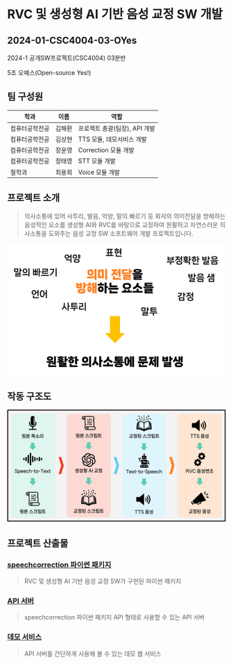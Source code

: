 # RVC 및 생성형 AI 기반 음성 교정 SW 개발

2024-01-CSC4004-03-OYes
---

2024-1 공개SW프로젝트(CSC4004) 03분반

5조 오예스(Open-source Yes!)

## 팀 구성원

| 학과      | 이름  | 역할                  |
|---------|-----|---------------------|
| 컴퓨터공학전공 | 김해환 | 프로젝트 총괄(팀장), API 개발 |
| 컴퓨터공학전공 | 김상현 | TTS 모듈, 데모서비스 개발    |
| 컴퓨터공학전공 | 장윤영 | Correction 모듈 개발    |
| 컴퓨터공학전공 | 장태영 | STT 모듈 개발           |
| 철학과     | 최용희 | Voice 모듈 개발         |

## 프로젝트 소개

> 의사소통에 있어 사투리, 발음, 억양, 말의 빠르기 등 화자의 의미전달을 방해하는 음성적인 요소를 생성형 AI와 RVC를 바탕으로 교정하여
> 원활하고 자연스러운 의사소통을 도와주는 음성 교정 SW 소프트웨어 개발 프로젝트입니다.

![의미전달 방해요소 예시](docs/miscommunication.png)

## 작동 구조도

![SW 작동 구조도](docs/scgr-structure-diagram.png)

## 프로젝트 산출물

### [speechcorrection 파이썬 패키지](speechcorrection)

> RVC 및 생성형 AI 기반 음성 교정 SW가 구현된 파이썬 패키지

### [API 서버](api-server)

> speechcorrection 파이썬 패키지 API 형태로 사용할 수 있는 API 서버

### [데모 서비스](demoservice)

> API 서버를 간단하게 사용해 볼 수 있는 데모 웹 서비스
